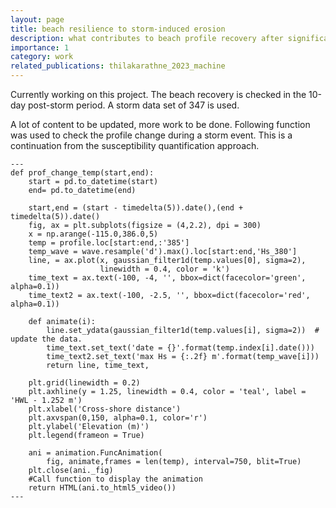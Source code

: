 ```yaml
---
layout: page
title: beach resilience to storm-induced erosion
description: what contributes to beach profile recovery after significant erosion events.
importance: 1
category: work
related_publications: thilakarathne_2023_machine
---
```


Currently working on this project. The beach recovery is checked in the 10-day post-storm period. A storm data set of 347 is used.

A lot of content to be updated, more work to be done. Following function was used to check the profile change during a storm event. This is a continuation from the susceptibility quantification approach.

    ---
    def prof_change_temp(start,end):
        start = pd.to_datetime(start)
        end= pd.to_datetime(end)
        
        start,end = (start - timedelta(5)).date(),(end + timedelta(5)).date()
        fig, ax = plt.subplots(figsize = (4,2.2), dpi = 300)
        x = np.arange(-115.0,386.0,5)
        temp = profile.loc[start:end,:'385']
        temp_wave = wave.resample('d').max().loc[start:end,'Hs_380']
        line, = ax.plot(x, gaussian_filter1d(temp.values[0], sigma=2), 
                        linewidth = 0.4, color = 'k')
        time_text = ax.text(-100, -4, '', bbox=dict(facecolor='green', alpha=0.1))
        time_text2 = ax.text(-100, -2.5, '', bbox=dict(facecolor='red', alpha=0.1))
    
        def animate(i):
            line.set_ydata(gaussian_filter1d(temp.values[i], sigma=2))  # update the data.
            time_text.set_text('date = {}'.format(temp.index[i].date()))
            time_text2.set_text('max Hs = {:.2f} m'.format(temp_wave[i]))
            return line, time_text,
    
        plt.grid(linewidth = 0.2)
        plt.axhline(y = 1.25, linewidth = 0.4, color = 'teal', label = 'HWL - 1.252 m')
        plt.xlabel('Cross-shore distance')
        plt.axvspan(0,150, alpha=0.1, color='r')
        plt.ylabel('Elevation (m)')
        plt.legend(frameon = True)
    
        ani = animation.FuncAnimation(
            fig, animate,frames = len(temp), interval=750, blit=True)
        plt.close(ani._fig)
        #Call function to display the animation
        return HTML(ani.to_html5_video())
    ---

